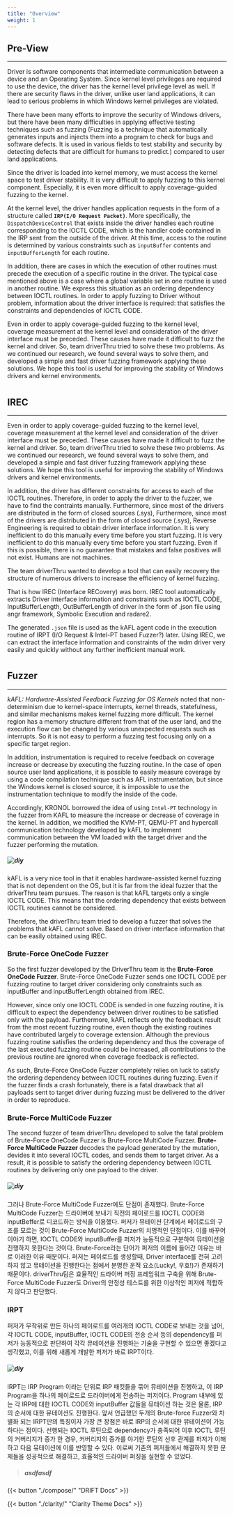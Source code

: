 ```yaml
---
title: "Overview"
weight: 1
---
```


## Pre-View
---
Driver is software components that intermediate communication between a device and an Operating System. Since kernel level privileges are required to use the device, the driver has the kernel level privilege level as well. If there are security flaws in the driver, unlike user land applications, it can lead to serious problems in which Windows kernel privileges are violated.

There have been many efforts to improve the security of Windows drivers, but there have been many difficulties in applying effective testing techniques such as fuzzing (Fuzzing is a technique that automatically generates inputs and injects them into a program to check for bugs and software defects. It is used in various fields to test stability and security by detecting defects that are difficult for humans to predict.) compared to user land applications.

Since the driver is loaded into kernel memory, we must access the kernel space to test driver stability. It is very difficult to apply fuzzing to this kernel component. Especially, it is even more difficult to apply coverage-guided fuzzing to the kernel.

At the kernel level, the driver handles application requests in the form of a structure called **`IRP(I/O Request Packet)`**. More specifically, the `DispatchDeviceControl` that exists inside the driver handles each routine corresponding to the IOCTL CODE, which is the handler code contained in the IRP sent from the outside of the driver. At this time, access to the routine is determined by various constraints such as `inputBuffer` contents and `inputBufferLength` for each routine.

In addition, there are cases in which the execution of other routines must precede the execution of a specific routine in the driver. The typical case mentioned above is a case where a global variable set in one routine is used in another routine. We express this situation as an ordering dependency between IOCTL routines. In order to apply fuzzing to Driver without problem, information about the driver interface is required: that satisfies the constraints and dependencies of IOCTL CODE.

Even in order to apply coverage-guided fuzzing to the kernel level, coverage measurement at the kernel level and consideration of the driver interface must be preceded. These causes have made it difficult to fuzz the kernel and driver. So, team driverThru tried to solve these two problems. As we continued our research, we found several ways to solve them, and developed a simple and fast driver fuzzing framework applying these solutions. We hope this tool is useful for improving the stability of Windows drivers and kernel environments.
#
#
#
#
#

## IREC

---

Even in order to apply coverage-guided fuzzing to the kernel level, coverage measurement at the kernel level and consideration of the driver interface must be preceded. These causes have made it difficult to fuzz the kernel and driver. So, team driverThru tried to solve these two problems. As we continued our research, we found several ways to solve them, and developed a simple and fast driver fuzzing framework applying these solutions. We hope this tool is useful for improving the stability of Windows drivers and kernel environments.

In addition, the driver has different constraints for access to each of the IOCTL routines. Therefore, in order to apply the driver to the fuzzer, we have to find the contraints manually. Furthermore, since most of the drivers are distributed in the form of closed sources (.sys), Furthermore, since most of the drivers are distributed in the form of closed source (.sys), Reverse Engineering is required to obtain driver interface information. It is very inefficient to do this manually every time before you start fuzzing. It is very inefficient to do this manually every time before you start fuzzing. Even if this is possible, there is no guarantee that mistakes and false positives will not exist. Humans are not machines.

The team driverThru wanted to develop a tool that can easily recovery the structure of numerous drivers to increase the efficiency of kernel fuzzing.

That is how IREC (Interface RECovery) was born. IREC tool automatically extracts Driver interface information and constraints such as IOCTL CODE, InputBufferLength, OutBufferLength of driver in the form of .json file using angr framework, Symbolic Execution and radare2. 

The generated `.json` file is used as the kAFL agent code in the execution routine of IRPT (I/O Request & Intel-PT based Fuzzer?) later. Using IREC, we can extract the interface information and constraints of the wdm driver very easily and quickly without any further inefficient manual work.

#
#
#
#
#
## Fuzzer

---

*kAFL: Hardware-Assisted Feedback Fuzzing for OS Kernels* noted that non-determinism due to kernel-space interrupts, kernel threads, statefulness, and similar mechanisms makes kernel fuzzing more difficult. The kernel region has a memory structure different from that of the user land, and the execution flow can be changed by various unexpected requests such as interrupts. So it is not easy to perform a fuzzing test focusing only on a specific target region.

In addition, instrumentation is required to receive feedback on coverage increase or decrease by executing the fuzzing routine. In the case of open source user land applications, it is possible to easily measure coverage by using a code compilation technique such as AFL instrumentation, but since the Windows kernel is closed source, it is impossible to use the instrumentation technique to modify the inside of the code.

Accordingly, KRONOL borrowed the idea of using `Intel-PT` technology in the fuzzer from KAFL to measure the increase or decrease of coverage in the kernel. In addition, we modified the KVM-PT, QEMU-PT and hypercall communication technology developed by kAFL to implement communication between the VM loaded with the target driver and the fuzzer performing the mutation.

##### ![diy](/images/kaflfig.png)
kAFL is a very nice tool in that it enables hardware-assisted kernel fuzzing that is not dependent on the OS, but it is far from the ideal fuzzer that the driverThru team pursues. The reason is that kAFL targets only a single IOCTL CODE. This means that the ordering dependency that exists between IOCTL routines cannot be considered.

Therefore, the driverThru team tried to develop a fuzzer that solves the problems that kAFL cannot solve. Based on driver interface information that can be easily obtained using IREC.

### Brute-Force OneCode Fuzzer

So the first fuzzer developed by the DriverThru team is the **Brute-Force OneCode Fuzzer**. Brute-Force OneCode Fuzzer sends one IOCTL CODE per fuzzing routine to target driver considering only constraints such as inputBuffer and inputBufferLength obtained from IREC.

However, since only one IOCTL CODE is sended in one fuzzing routine, it is difficult to expect the  dependency between driver routines to be satisfied only with the payload. Furthermore, kAFL reflects only the feedback result from the most recent fuzzing routine, even though the existing routines have contributed largely to coverage extension. Although the previous fuzzing routine satisfies the ordering dependency and thus the coverage of the last executed fuzzing routine could be increased, all contributions to the previous routine are ignored when coverage feedback is reflected.

As such, Brute-Force OneCode Fuzzer completely relies on luck to satisfy the ordering dependency between IOCTL routines during fuzzing. Even if the fuzzer finds a crash fortunately, there is a fatal drawback that all payloads sent to target driver during fuzzing must be delivered to the driver in order to reproduce.

### Brute-Force MultiCode Fuzzer

The second fuzzer of team driverThru developed to solve the fatal problem of Brute-Force OneCode Fuzzer is Brute-Force MultiCode Fuzzer. **Brute-Force MultiCode Fuzzer** decodes the payload generated by the mutation, devides it into several IOCTL codes, and sends them to target driver. As a result, it is possible to satisfy the ordering dependency between IOCTL routines by delivering only one payload to the driver.
##### ![diy](/images/decodelogic.png)
그러나 Brute-Force MultiCode Fuzzer에도 단점이 존재했다. Brute-Force MultiCode Fuzzer는 드라이버에 보내기 직전의 페이로드를 IOCTL CODE와 inputBeffer로 디코드하는 방식을 이용했다. 퍼저가 뮤테이션 단계에서 페이로드의 구조를 모르는 것이 Brute-Force MultiCode Fuzzer의 치명적인 단점이다. 이를 바꾸어 이야기 하면, IOCTL CODE와 inputBuffer를 퍼저가 능동적으로 구분하여 뮤테이션을 진행하지 못한다는 것이다. Brute-Force라는 단어가 퍼저의 이름에 들어간 이유는 바로 이러한 이유 때문이다. 퍼저는 페이로드를 생성할때, Driver interface를 전혀 고려하지 않고 뮤테이션을 진행한다는 점에서 분명한 운적 요소(Lucky!, 우효!)가 존재하기 때문이다. driverThru팀은 효율적인 드라이버 퍼징 프레임워크 구축을 위해 Brute-Force MultiCode Fuzzer도  Driver의 안정성 테스트를 위한 이상적인 퍼저에 적합하지 않다고 판단했다.

### IRPT

퍼저가 무작위로 만든 하나의 페이로드를 여러개의 IOCTL CODE로 보내는 것을 넘어, 각 IOCTL CODE, inputBuffer, IOCTL CODE의 전송 순서 등의 dependency를 퍼저가 능동적으로 판단하여 각각 뮤테이션을 진행하는 기술을 구현할 수 있으면 좋겠다고 생각했고, 이를 위해 새롭게 개발한 퍼저가 바로 IRPT이다.
##### ![diy](/images/irptfig.png)
  IRPT는 IRP Program 이라는 단위로 IRP 패킷들을 묶어 뮤테이션을 진행하고, 이 IRP Program을 하나의 페이로드로 드라이버에게 전송하는 퍼저이다. Program 내부에 있는 각 IRP에 대한 IOCTL CODE와 inputBuffer 값들을 뮤테이션 하는 것은 물론, IRP의 순서에 대한 뮤테이션도 진행한다. 앞서 언급했던 두개의 Brute-force Fuzzer와 차별화 되는 IRPT만의 특징이자 가장 큰 장점은 바로 IRP의 순서에 대한 뮤테이션이 가능하다는 점이다. 선행되는 IOCTL 루틴으로 dependency가 충족되어 이후 IOCTL 루틴의 커버리지가 증가 한 경우, 커버리지의 증가를 야기한 루틴의 선후 관계를 퍼저가 이해하고 다음 뮤테이션에 이를 반영할 수 있다. 이로써 기존의 퍼저들에서 해결하지 못한 문제들을 성공적으로 해결하고, 효율적인 드라이버 퍼징을 실현할 수 있었다. 


> ##### asdfasdf



{{< button "./compose/" "DRIFT Docs" >}}

{{< button "./clarity/" "Clarity Theme Docs" >}}